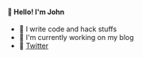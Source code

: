 #### 👋 Hello! I'm John

- 🌱 I write code and hack stuffs
- 🔭 I'm currently working on my blog
- 💬 [Twitter](https://twitter.com/John_teteras)
